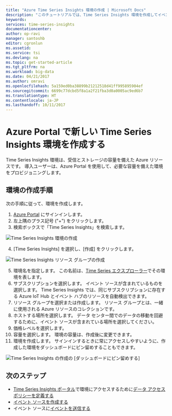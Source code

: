 ```yaml
---
title: "Azure Time Series Insights 環境の作成 | Microsoft Docs"
description: "このチュートリアルでは、Time Series Insights 環境を作成してイベント ソースに接続し、数分でイベント データを分析できるように準備する方法について学習します。"
keywords: 
services: time-series-insights
documentationcenter: 
author: op-ravi
manager: santoshb
editor: cgronlun
ms.assetid: 
ms.service: tsi
ms.devlang: na
ms.topic: get-started-article
ms.tgt_pltfrm: na
ms.workload: big-data
ms.date: 04/21/2017
ms.author: omravi
ms.openlocfilehash: 5a159ed0ba38899b21212518d41ff995895904ef
ms.sourcegitcommit: 6699c77dcbd5f8a1a2f21fba3d0a0005ac9ed6b7
ms.translationtype: HT
ms.contentlocale: ja-JP
ms.lasthandoff: 10/11/2017
---
```

# <a name="create-a-new-time-series-insights-environment-in-the-azure-portal"></a>Azure Portal で新しい Time Series Insights 環境を作成する

Time Series Insights 環境は、受信とストレージの容量を備えた Azure リソースです。 導入ユーザーは、Azure Portal を使用して、必要な容量を備えた環境をプロビジョニングします。

## <a name="steps-to-create-the-environment"></a>環境の作成手順

次の手順に従って、環境を作成します。

1.  [Azure Portal](https://portal.azure.com) にサインインします。
2.  左上隅のプラス記号 ("+") をクリックします。
3.  検索ボックスで「Time Series Insights」を検索します。

  ![Time Series Insights 環境の作成](media/get-started/getstarted-create-environment1.png)

4.  [Time Series Insights] を選択し、[作成] をクリックします。

  ![Time Series Insights リソース グループの作成](media/get-started/getstarted-create-environment2.png)

5.  環境名を指定します。 この名前は、[Time Series エクスプローラー](https://insights.timeseries.azure.com)でその環境を表します。
6.  サブスクリプションを選択します。 イベント ソースが含まれているものを選択します。 Time Series Insights では、同じサブスクリプションに存在する Azure IoT Hub とイベント ハブのリソースを自動検出できます。
7.  リソース グループを選択または作成します。 リソース グループとは、一緒に使用される Azure リソースのコレクションです。
8.  ホストする場所を選択します。 データ センター間でのデータの移動を回避するために、イベント ソースが含まれている場所を選択してください。
9.  価格レベルを選択します。
10. 容量を選択します。 環境の容量は、作成後に変更できます。
11. 環境を作成します。 サインインするときに常にアクセスしやすいように、作成した環境をダッシュボードにピン留めすることもできます。

  ![Time Series Insights の作成の [ダッシュボードにピン留めする]](media/get-started/getstarted-create-environment3.png)

## <a name="next-steps"></a>次のステップ

* [Time Series Insights ポータル](https://insights.timeseries.azure.com)で環境にアクセスするために[データ アクセス ポリシーを定義する](time-series-insights-data-access.md)
* [イベント ソースを作成する](time-series-insights-add-event-source.md)
* イベント ソースに[イベントを送信する](time-series-insights-send-events.md)
